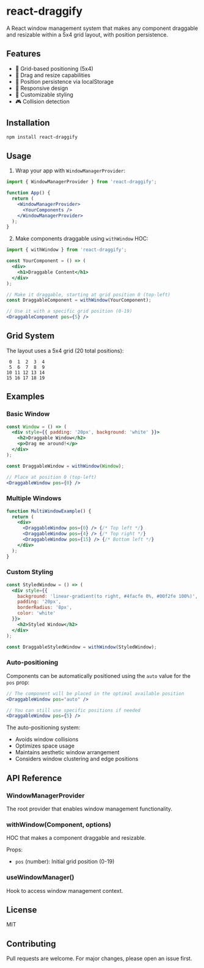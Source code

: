 # react-draggify

A React window management system that makes any component draggable and resizable within a 5x4 grid layout, with position persistence.

## Features

- 🎯 Grid-based positioning (5x4)
- 🔄 Drag and resize capabilities
- 💾 Position persistence via localStorage
- 📱 Responsive design
- 🎨 Customizable styling
- 🎮 Collision detection

## Installation

```bash
npm install react-draggify
```

## Usage

1. Wrap your app with `WindowManagerProvider`:

```jsx
import { WindowManagerProvider } from 'react-draggify';

function App() {
  return (
    <WindowManagerProvider>
      <YourComponents />
    </WindowManagerProvider>
  );
}
```

2. Make components draggable using `withWindow` HOC:

```jsx
import { withWindow } from 'react-draggify';

const YourComponent = () => (
  <div>
    <h1>Draggable Content</h1>
  </div>
);

// Make it draggable, starting at grid position 0 (top-left)
const DraggableComponent = withWindow(YourComponent);

// Use it with a specific grid position (0-19)
<DraggableComponent pos={5} />
```

## Grid System

The layout uses a 5x4 grid (20 total positions):

```
 0  1  2  3  4
 5  6  7  8  9
10 11 12 13 14
15 16 17 18 19
```

## Examples

### Basic Window

```jsx
const Window = () => (
  <div style={{ padding: '20px', background: 'white' }}>
    <h2>Draggable Window</h2>
    <p>Drag me around!</p>
  </div>
);

const DraggableWindow = withWindow(Window);

// Place at position 0 (top-left)
<DraggableWindow pos={0} />
```

### Multiple Windows

```jsx
function MultiWindowExample() {
  return (
    <div>
      <DraggableWindow pos={0} /> {/* Top left */}
      <DraggableWindow pos={4} /> {/* Top right */}
      <DraggableWindow pos={15} /> {/* Bottom left */}
    </div>
  );
}
```

### Custom Styling

```jsx
const StyledWindow = () => (
  <div style={{
    background: 'linear-gradient(to right, #4facfe 0%, #00f2fe 100%)',
    padding: '20px',
    borderRadius: '8px',
    color: 'white'
  }}>
    <h2>Styled Window</h2>
  </div>
);

const DraggableStyledWindow = withWindow(StyledWindow);
```

### Auto-positioning

Components can be automatically positioned using the `auto` value for the `pos` prop:

```jsx
// The component will be placed in the optimal available position
<DraggableWindow pos="auto" />

// You can still use specific positions if needed
<DraggableWindow pos={5} />
```

The auto-positioning system:
- Avoids window collisions
- Optimizes space usage
- Maintains aesthetic window arrangement
- Considers window clustering and edge positions

## API Reference

### WindowManagerProvider
The root provider that enables window management functionality.

### withWindow(Component, options)
HOC that makes a component draggable and resizable.

Props:
- `pos` (number): Initial grid position (0-19)

### useWindowManager()
Hook to access window management context.

## License

MIT

## Contributing

Pull requests are welcome. For major changes, please open an issue first.
